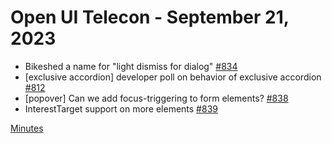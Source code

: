 Open UI Telecon - September 21, 2023
======================================

- Bikeshed a name for "light dismiss for dialog" [#834](https://github.com/openui/open-ui/issues/834)
- [exclusive accordion] developer poll on behavior of exclusive accordion [#812](https://github.com/openui/open-ui/issues/812)
- [popover] Can we add focus-triggering to form elements? [#838](https://github.com/openui/open-ui/issues/838)
- InterestTarget support on more elements [#839](https://github.com/openui/open-ui/issues/839)

[Minutes](https://www.w3.org/2023/09/21-openui-minutes.html)
